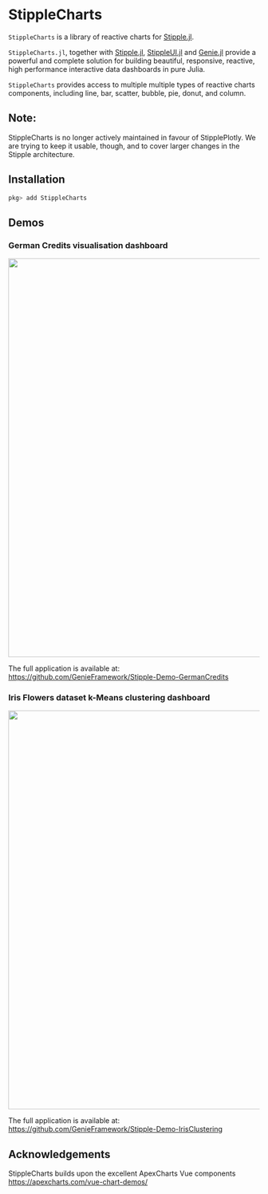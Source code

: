 # StippleCharts

`StippleCharts` is a library of reactive charts for [Stipple.jl](https://github.com/GenieFramework/Stipple.jl).

`StippleCharts.jl`, together with
[Stipple.jl](https://github.com/GenieFramework/Stipple.jl),
[StippleUI.jl](https://github.com/GenieFramework/StippleUI.jl) and
[Genie.jl](https://github.com/GenieFramework/Genie.jl) provide a powerful and complete solution for building
beautiful, responsive, reactive, high performance interactive data dashboards in pure Julia.

`StippleCharts` provides access to multiple multiple types of reactive charts components, including line, bar, scatter, bubble, pie, donut, and column.

## Note:

StippleCharts is no longer actively maintained in favour of StipplePlotly. We are trying to keep it usable, though, and to cover larger changes in the Stipple architecture.

## Installation

```julia
pkg> add StippleCharts
```

## Demos

### German Credits visualisation dashboard

<img src="https://genieframework.com/githubimg/Screenshot_German_Credits.png" width=800>

The full application is available at:
<https://github.com/GenieFramework/Stipple-Demo-GermanCredits>

### Iris Flowers dataset k-Means clustering dashboard

<img src="https://genieframework.com/githubimg/Screenshot_Iris_Data.png" width=800>

The full application is available at:
<https://github.com/GenieFramework/Stipple-Demo-IrisClustering>

## Acknowledgements

StippleCharts builds upon the excellent ApexCharts Vue components <https://apexcharts.com/vue-chart-demos/>

